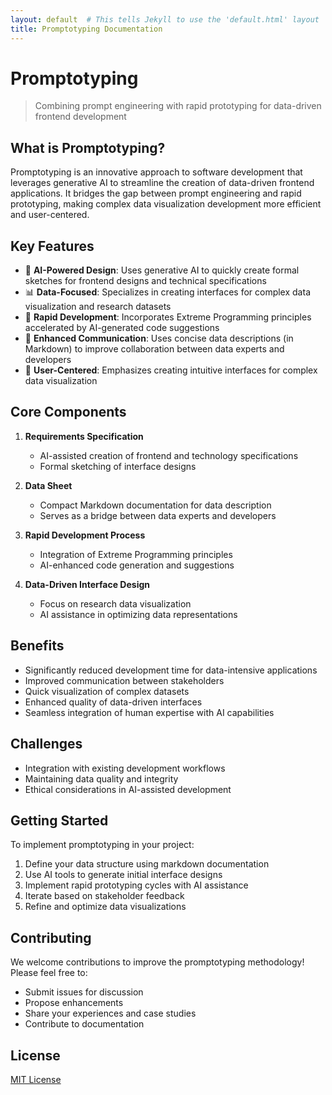 ```yaml
---
layout: default  # This tells Jekyll to use the 'default.html' layout
title: Promptotyping Documentation
---
```


# Promptotyping

> Combining prompt engineering with rapid prototyping for data-driven frontend development

## What is Promptotyping?

Promptotyping is an innovative approach to software development that leverages generative AI to streamline the creation of data-driven frontend applications. It bridges the gap between prompt engineering and rapid prototyping, making complex data visualization development more efficient and user-centered.

## Key Features

- 🚀 **AI-Powered Design**: Uses generative AI to quickly create formal sketches for frontend designs and technical specifications
- 📊 **Data-Focused**: Specializes in creating interfaces for complex data visualization and research datasets
- 🔄 **Rapid Development**: Incorporates Extreme Programming principles accelerated by AI-generated code suggestions
- 📝 **Enhanced Communication**: Uses concise data descriptions (in Markdown) to improve collaboration between data experts and developers
- 🎯 **User-Centered**: Emphasizes creating intuitive interfaces for complex data visualization

## Core Components

1. **Requirements Specification**
   - AI-assisted creation of frontend and technology specifications
   - Formal sketching of interface designs

2. **Data Sheet**
   - Compact Markdown documentation for data description
   - Serves as a bridge between data experts and developers

3. **Rapid Development Process**
   - Integration of Extreme Programming principles
   - AI-enhanced code generation and suggestions

4. **Data-Driven Interface Design**
   - Focus on research data visualization
   - AI assistance in optimizing data representations

## Benefits

- Significantly reduced development time for data-intensive applications
- Improved communication between stakeholders
- Quick visualization of complex datasets
- Enhanced quality of data-driven interfaces
- Seamless integration of human expertise with AI capabilities

## Challenges

- Integration with existing development workflows
- Maintaining data quality and integrity
- Ethical considerations in AI-assisted development

## Getting Started

To implement promptotyping in your project:

1. Define your data structure using markdown documentation
2. Use AI tools to generate initial interface designs
3. Implement rapid prototyping cycles with AI assistance
4. Iterate based on stakeholder feedback
5. Refine and optimize data visualizations

## Contributing

We welcome contributions to improve the promptotyping methodology! Please feel free to:
- Submit issues for discussion
- Propose enhancements
- Share your experiences and case studies
- Contribute to documentation

## License

[MIT License](LICENSE)
